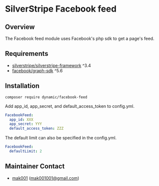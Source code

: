 # SilverStripe Facebook feed

## Overview

The Facebook feed module uses Facebook's php sdk to get a page's feed.

## Requirements

* [silverstripe/silverstripe-framework](https://github.com/silverstripe/silverstripe-framework) ^3.4
* [facebook/graph-sdk](https://github.com/facebook/php-graph-sdk) ^5.6

## Installation

`composer require dynamic/facebook-feed`

Add app_id, app_secret, and default_access_token to config.yml.
```yml
FacebookFeed:
  app_id: XXX
  app_secret: YYY
  default_access_token: ZZZ
```
The default limit can also be specified in the config.yml. 
```yml
FacebookFeed:
  defaultLimit: 2
```

## Maintainer Contact

 *  [mak001](http://www.matthewkoerber.com) (<mak001001@gmail.com>)
